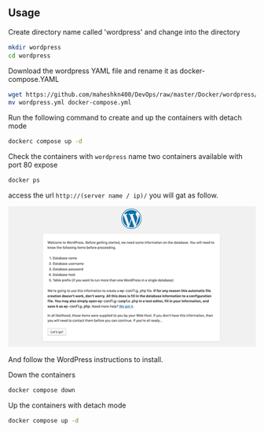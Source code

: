 ## Usage
Create directory name called 'wordpress' and change into the directory
~~~sh
mkdir wordpress
cd wordpress
~~~
Download the wordpress YAML file and rename it as docker-compose.YAML
~~~sh
wget https://github.com/maheshkn400/DevOps/raw/master/Docker/wordpress/wordpress.yml
mv wordpress.yml docker-compose.yml
~~~
Run the following command to create and up the containers with detach mode
~~~sh
dockerc compose up -d
~~~
Check the containers with `wordpress` name two containers available with port 80 expose
~~~sh
docker ps
~~~
access the url `http://(server name / ip)/` you will gat as follow.

![wordpress installpage](../img/wp-installpage.png)

And follow the WordPress instructions to install.

Down the containers
~~~sh
docker compose down
~~~
Up the containers with detach mode
~~~sh
docker compose up -d
~~~
